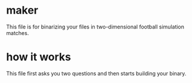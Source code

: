 # maker
This file is for binarizing your files in two-dimensional football simulation matches.

# how it works
This file first asks you two questions and then starts building your binary.